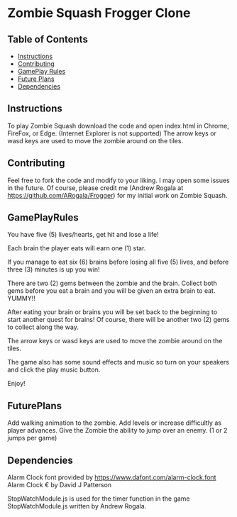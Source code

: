 # Zombie Squash Frogger Clone

## Table of Contents

* [Instructions](#Instructions)
* [Contributing](#Contributing)
* [GamePlay Rules](#GamePlayRules)
* [Future Plans](#FuturePlans)
* [Dependencies](#Dependencies)

## Instructions

To play Zombie Squash download the code and open index.html in Chrome, FireFox, or Edge. (Internet Explorer is not supported)
The arrow keys or wasd keys are used to move the zombie around on the tiles.

## Contributing

Feel free to fork the code and modify to your liking. I may open some issues in the future.
Of course, please credit me (Andrew Rogala at https://github.com/ARogala/Frogger) for my initial work on Zombie Squash.

## GamePlayRules

You have five (5) lives/hearts, get hit and lose a life!

Each brain the player eats will earn one (1) star.

If you manage to eat six (6) brains before losing all five (5) lives, and before three (3) minutes is up you win!

There are two (2) gems between the zombie and the brain. Collect both gems before you eat a brain and you will
be given an extra brain to eat. YUMMY!!

After eating your brain or brains you will be set back to the beginning to start another quest for brains!
Of course, there will be another two (2) gems to collect along the way.

The arrow keys or wasd keys are used to move the zombie around on the tiles.

The game also has some sound effects and music so turn on your speakers and click the play music button.

Enjoy!

## FuturePlans

Add walking animation to the zombie.
Add levels or increase difficultly as player advances.
Give the Zombie the ability to jump over an enemy. (1 or 2 jumps per game)

## Dependencies

Alarm Clock font provided by https://www.dafont.com/alarm-clock.font
Alarm Clock € by David J Patterson

StopWatchModule.js is used for the timer function in the game
StopWatchModule.js written by Andrew Rogala.




